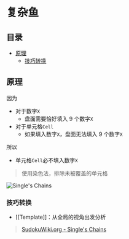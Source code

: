 # 复杂鱼

<!-- START doctoc generated TOC please keep comment here to allow auto update -->
<!-- DON'T EDIT THIS SECTION, INSTEAD RE-RUN doctoc TO UPDATE -->
## 目录

- [原理](#%E5%8E%9F%E7%90%86)
  - [技巧转换](#%E6%8A%80%E5%B7%A7%E8%BD%AC%E6%8D%A2)

<!-- END doctoc generated TOC please keep comment here to allow auto update -->

## 原理

因为
- 对于数字`X`
	- 盘面需要恰好填入 9 个数字`X`
- 对于单元格`Cell`
	- 如果填入数字`X`，盘面无法填入 9 个数字`X`

所以
- 单元格`Cell`必不填入数字`X`

> 使用染色法，排除未被覆盖的单元格

![Single's Chains](https://www.sudokuwiki.org/PuzImages/SC_Rule2.png)

###  技巧转换

- [[Template]]：从全局的视角出发分析

> [SudokuWiki.org - Single's Chains](https://www.sudokuwiki.org/Singles_Chains)
